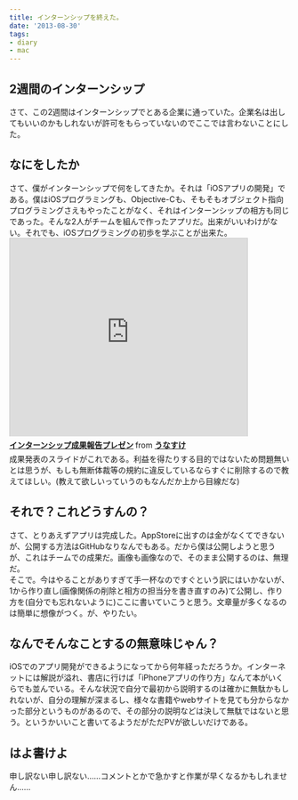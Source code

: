 ```yaml
---
title: インターンシップを終えた。
date: '2013-08-30'
tags:
- diary
- mac
---
```


<h2>2週間のインターンシップ</h2>
さて、この2週間はインターンシップでとある企業に通っていた。企業名は出してもいいのかもしれないが許可をもらっていないのでここでは言わないことにした。

<h2>なにをしたか</h2>
さて、僕がインターンシップで何をしてきたか。それは「iOSアプリの開発」である。僕はiOSプログラミングも、Objective-Cも、そもそもオブジェクト指向プログラミングさえもやったことがなく、それはインターンシップの相方も同じであった。そんな2人がチームを組んで作ったアプリだ。出来がいいわけがない。それでも、iOSプログラミングの初歩を学ぶことが出来た。
<br>
<iframe src="http://www.slideshare.net/slideshow/embed_code/25749917" width="427" height="356" frameborder="0" marginwidth="0" marginheight="0" scrolling="no" style="border:1px solid #CCC;border-width:1px 1px 0;margin-bottom:5px" allowfullscreen webkitallowfullscreen mozallowfullscreen> </iframe> <div style="margin-bottom:5px"> <strong> <a href="https://www.slideshare.net/yusukenakamura1994/ss-25749917" title="インターンシップ成果報告プレゼン" target="_blank">インターンシップ成果報告プレゼン</a> </strong> from <strong><a href="http://www.slideshare.net/yusukenakamura1994" target="_blank">うなすけ</a></strong> </div>
成果発表のスライドがこれである。利益を得たりする目的ではないため問題無いとは思うが、もしも無断体裁等の規約に違反しているならすぐに削除するので教えてほしい。(教えて欲しいっていうのもなんだか上から目線だな)

<h2>それで？これどうすんの？</h2>
さて、とりあえずアプリは完成した。AppStoreに出すのは金がなくてできないが、公開する方法はGitHubなりなんでもある。だから僕は公開しようと思うが、これはチームでの成果だ。画像も画像なので、そのまま公開するのは、無理だ。
<br>
そこで。今はやることがありすぎて手一杯なのですぐという訳にはいかないが、1から作り直し(画像関係の削除と相方の担当分を書き直すのみ)て公開し、作り方を(自分でも忘れないように)ここに書いていこうと思う。文章量が多くなるのは簡単に想像がつく。が、やりたい。

<h2>なんでそんなことするの無意味じゃん？</h2>
iOSでのアプリ開発ができるようになってから何年経っただろうか。インターネットには解説が溢れ、書店に行けば「iPhoneアプリの作り方」なんて本がいくらでも並んでいる。そんな状況で自分で最初から説明するのは確かに無駄かもしれないが、自分の理解が深まるし、様々な書籍やwebサイトを見ても分からなかった部分というものがあるので、その部分の説明などは決して無駄ではないと思う。というかいいこと書いてるようだがただPVが欲しいだけである。

<h2>はよ書けよ</h2>
申し訳ない申し訳ない……コメントとかで急かすと作業が早くなるかもしれません……
